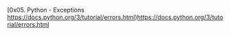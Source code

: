 [0x05. Python - Exceptions
https://docs.python.org/3/tutorial/errors.html)https://docs.python.org/3/tutorial/errors.html
